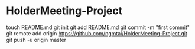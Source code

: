 HolderMeeting-Project
=====================
touch README.md
git init
git add README.md
git commit -m "first commit"
git remote add origin https://github.com/ngmtai/HolderMeeting-Project.git
git push -u origin master
